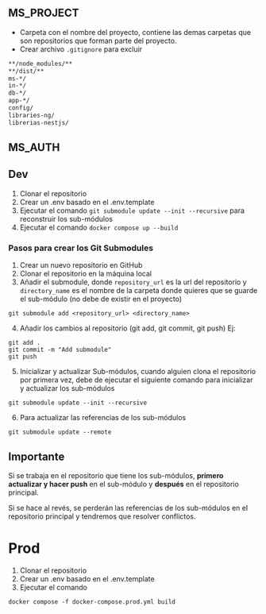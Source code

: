 ## MS_PROJECT
+ Carpeta con el nombre del proyecto, contiene las demas carpetas que son repositorios que forman parte del proyecto.
+ Crear archivo `.gitignore` para excluir
```bash
**/node_modules/**
**/dist/**
ms-*/
in-*/
db-*/
app-*/
config/
libraries-ng/
librerias-nestjs/
```


## MS_AUTH





## Dev

1. Clonar el repositorio
2. Crear un .env basado en el .env.template
3. Ejecutar el comando `git submodule update --init --recursive` para reconstruir los sub-módulos
4. Ejecutar el comando `docker compose up --build`


### Pasos para crear los Git Submodules

1. Crear un nuevo repositorio en GitHub
2. Clonar el repositorio en la máquina local
3. Añadir el submodule, donde `repository_url` es la url del repositorio y `directory_name` es el nombre de la carpeta donde quieres que se guarde el sub-módulo (no debe de existir en el proyecto)
```
git submodule add <repository_url> <directory_name>
```
4. Añadir los cambios al repositorio (git add, git commit, git push)
Ej:
```
git add .
git commit -m "Add submodule"
git push
```
5. Inicializar y actualizar Sub-módulos, cuando alguien clona el repositorio por primera vez, debe de ejecutar el siguiente comando para inicializar y actualizar los sub-módulos
```
git submodule update --init --recursive
```
6. Para actualizar las referencias de los sub-módulos
```
git submodule update --remote
```


## Importante
Si se trabaja en el repositorio que tiene los sub-módulos, **primero actualizar y hacer push** en el sub-módulo y **después** en el repositorio principal. 

Si se hace al revés, se perderán las referencias de los sub-módulos en el repositorio principal y tendremos que resolver conflictos.



# Prod

1. Clonar el repositorio
2. Crear un .env basado en el .env.template
3. Ejecutar el comando
```
docker compose -f docker-compose.prod.yml build
```